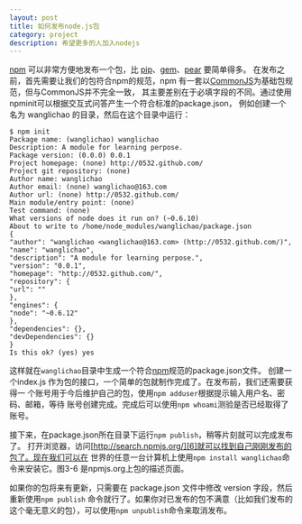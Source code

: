 ```yaml
---
layout: post
title: 如何发布node.js包
category: project
description: 希望更多的人加入nodejs
---
```


 [npm][1] 可以非常方便地发布一个包，比 [pip][5]、[gem][4]、[pear][3] 要简单得多。
在发布之前，首先需要让我们的包符合npm的规范，npm 有一套以[CommonJS][2]为基础包规范，但与CommonJS并不完全一致，
其主要差别在于必填字段的不同。通过使用
npminit可以根据交互式问答产生一个符合标准的package.json，
例如创建一个名为 wanglichao 的目录，然后在这个目录中运行：

	$ npm init
	Package name: (wanglichao) wanglichao
	Description: A module for learning perpose.
	Package version: (0.0.0) 0.0.1
	Project homepage: (none) http://0532.github.com/
	Project git repository: (none)
	Author name: wanglichao
	Author email: (none) wanglichao@163.com
	Author url: (none) http://0532.github.com/
	Main module/entry point: (none)
	Test command: (none)
	What versions of node does it run on? (~0.6.10)
	About to write to /home/node_modules/wanglichao/package.json
	{
	"author": "wanglichao <wanglichao@163.com> (http://0532.github.com/)",
	"name": "wanglichao",
	"description": "A module for learning perpose.",
	"version": "0.0.1",
	"homepage": "http://0532.github.com/",
	"repository": {
	"url": ""
	},
	"engines": {
	"node": "~0.6.12"
	},
	"dependencies": {},
	"devDependencies": {}
	}
	Is this ok? (yes) yes   
	
	
 这样就在`wanglichao`目录中生成一个符合[npm][1]规范的package.json文件。
创建一个index.js 作为包的接口，一个简单的包就制作完成了。在发布前，我们还需要获得一
个账号用于今后维护自己的包，使用`npm adduser`根据提示输入用户名、密码、邮箱，等待
账号创建完成。完成后可以使用`npm whoami`测验是否已经取得了账号。 

 
接下来，在package.json所在目录下运行`npm publish`，稍等片刻就可以完成发布了。
打开浏览器，访问[http://search.npmjs.org/][6]就可以找到自己刚刚发布的包了。现在我们可以在
世界的任意一台计算机上使用`npm install wanglichao`命令来安装它。图3-6 是npmjs.org上包的描述页面。 
 
 
如果你的包将来有更新，只需要在 package.json 文件中修改 version 字段，然后重新使用`npm publish`
命令就行了。如果你对已发布的包不满意（比如我们发布的这个毫无意义的包），可以使用`npm unpublish`命令来取消发布。 


[1]: https://www.npmjs.org/
[2]: http://wiki.commonjs.org/wiki/Modules/1.1
[3]: http://pear.php.net/
[4]: http://rubygems.org/pages/download
[5]: https://pypi.python.org/pypi/pip/
[6]: http://search.npmjs.org/
[7]: http://0532.github.io/